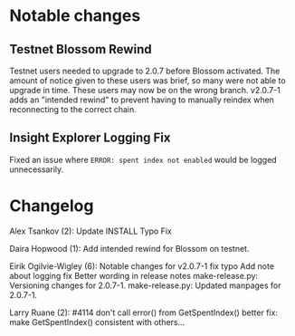 Notable changes
===============

Testnet Blossom Rewind
----------------------
Testnet users needed to upgrade to 2.0.7 before Blossom activated. The amount
of notice given to these users was brief, so many were not able to upgrade in
time. These users may now be on the wrong branch. v2.0.7-1 adds an "intended
rewind" to prevent having to manually reindex when reconnecting to the correct
chain.


Insight Explorer Logging Fix
----------------------------
Fixed an issue where `ERROR: spent index not enabled` would be logged unnecessarily.

Changelog
=========

Alex Tsankov (2):
      Update INSTALL
      Typo Fix

Daira Hopwood (1):
      Add intended rewind for Blossom on testnet.

Eirik Ogilvie-Wigley (6):
      Notable changes for v2.0.7-1
      fix typo
      Add note about logging fix
      Better wording in release notes
      make-release.py: Versioning changes for 2.0.7-1.
      make-release.py: Updated manpages for 2.0.7-1.

Larry Ruane (2):
      #4114 don't call error() from GetSpentIndex()
      better fix: make GetSpentIndex() consistent with others...

